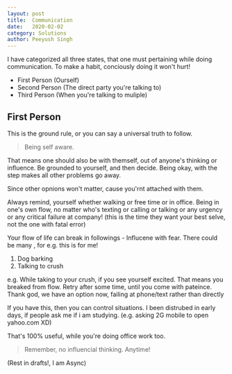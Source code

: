 ```yaml
---
layout: post
title:	Communication
date:	2020-02-02
category: Solutions
author:	Peeyush Singh
---
```


I have categorized all three states, that one must pertaining while 
doing communication. To make a habit, conciously doing it won't hurt!

- First Person (Ourself)
- Second Person (The direct party you're talking to)
- Third Person (When you're talking to muliple)

## First Person

This is the ground rule, or you can say a universal truth to follow. 

> Being self aware.

That means one should also be with themself, out of anyone's thinking or influence. 
Be grounded to yourself, and then decide. Being okay, with the step makes all other problems go away.

Since other opnions won't matter, cause you'rnt attached with them.

Always remind, yourself whether walking or free time or in office. Being in one's own flow, no matter who's texting or calling or talking or any urgency or any critical failure at company! (this is the time they want your best selve, not the one with fatal error)

Your flow of life can break in followings -
Influcene with fear. There could be many , for e.g. this is for me!
1. Dog barking
2. Talking to crush

e.g. While taking to your crush, if you see yourself excited. That means you breaked from flow. 
Retry after some time, until you come with pateince. Thank god, we have an option now,
failing at phone/text rather than directly


If you have this, then you can control situations. I been distrubed in early days, if people ask me if i am studying. (e.g. asking 2G mobile to open yahoo.com XD)

That's 100% useful, while you're doing office work too.

> Remember, no influencial thinking. Anytime!


(Rest in drafts!, I am Async)

<!-- ## Second Person

### Knowns - 

Be like water, say all things that comes to mind (to your friends)

Also rather than saying, use actions. 

saying sorry is weak, instead taking efforts to correct is hard.
Which impacts heart directly.

If you don't say things that you suppose, you might be stopping which was suppose to flow.

> Man suffers only because he takes seriously what the Gods made for fun.

Keeping flow open, is good for own's heart. i.e. Saying things to mouth!
Don't get me wrong. People should avaoid criticising, instead convey things in light manner.
(Yeah that means you should abuse with wrong words in a light tone to your friend)


### Unknowns - 

These are humans like us, living on another side of world. They might have different mindsets, 
different resources, different outlook for life. 

> Be Kind

All we need more in this world is love. Treat unknowns with respect and soothing words. 
Even if they are trying to shout ([Weak men shout](#)), be kind, be grounded. Understand
and help them. Being with this nature, you're inducing good atiquotes into society. 

Donating etc. 


### Third Person

To mass people, or talking to multiple people together.

I am not trained for this, as I don't get these situations much. Will update once, I am improving my model 
with mass interactions. (soon to come...) -->
